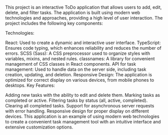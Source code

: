 This project is an interactive ToDo application that allows users to add, edit, delete, and filter tasks. The application is built using modern web technologies and approaches, providing a high level of user interaction. The project includes the following key components:

Technologies:

React: Used to create a dynamic and interactive user interface.
TypeScript: Ensures code typing, which enhances reliability and reduces the number of errors.
SCSS (Sass): A CSS preprocessor used to organize styles with variables, mixins, and nested rules.
classnames: A library for convenient management of CSS classes in React components.
API for task management: Used to handle data on the server side, including task creation, updating, and deletion.
Responsive Design: The application is optimized for correct display on various devices, from mobile phones to desktops.
Key Features:

Adding new tasks with the ability to edit and delete them.
Marking tasks as completed or active.
Filtering tasks by status (all, active, completed).
Clearing all completed tasks.
Support for asynchronous server requests with error handling.
Responsive design for proper display on different devices.
This application is an example of using modern web technologies to create a convenient task management tool with an intuitive interface and extensive customization options.
